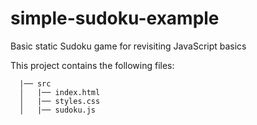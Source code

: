 # simple-sudoku-example
Basic static Sudoku game for revisiting JavaScript basics

This project contains the following files:

```.
  |── src                  
  │   |── index.html
  │   |── styles.css
  │   |── sudoku.js
```
